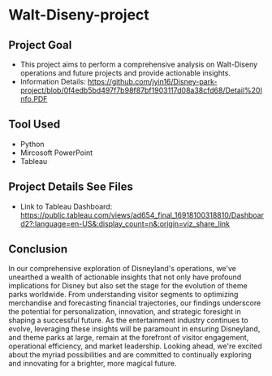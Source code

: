# Walt-Diseny-project

## Project Goal
- This project aims to perform a comprehensive analysis on Walt-Diseny operations and future projects and provide actionable insights.
- Information Details: https://github.com/jyin16/Disney-park-project/blob/0f4edb5bd497f7b98f87bf1903117d08a38cfd68/Detail%20Info.PDF

## Tool Used
- Python
- Mircosoft PowerPoint
- Tableau

## Project Details See Files
- Link to Tableau Dashboard: https://public.tableau.com/views/ad654_final_16918100318810/Dashboard2?:language=en-US&:display_count=n&:origin=viz_share_link

## Conclusion
In our comprehensive exploration of Disneyland's operations, we've unearthed a wealth of actionable insights that not only have profound implications for Disney but also set the stage for the evolution of theme parks worldwide. From understanding visitor segments to optimizing merchandise and forecasting financial trajectories, our findings underscore the potential for personalization, innovation, and strategic foresight in shaping a successful future. As the entertainment industry continues to evolve, leveraging these insights will be paramount in ensuring Disneyland, and theme parks at large, remain at the forefront of visitor engagement, operational efficiency, and market leadership. Looking ahead, we're excited about the myriad possibilities and are committed to continually exploring and innovating for a brighter, more magical future.
